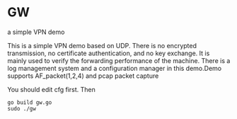 # GW
a simple VPN demo

This is a simple VPN demo based on UDP. There is no encrypted transmission, no certificate authentication, and no key exchange. It is mainly used to verify the forwarding performance of the machine. There is a log management system and a configuration manager in this demo.Demo supports AF_packet(1,2,4) and pcap packet capture

You should edit cfg first.
Then
```
go build gw.go
sudo ./gw
```
